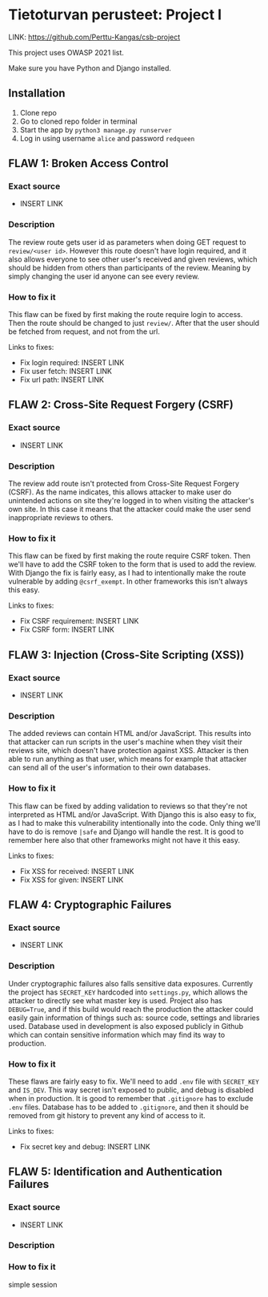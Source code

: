 # Tietoturvan perusteet: Project I

LINK: https://github.com/Perttu-Kangas/csb-project

This project uses OWASP 2021 list.

Make sure you have Python and Django installed.

## Installation

1. Clone repo
2. Go to cloned repo folder in terminal
3. Start the app by `python3 manage.py runserver`
4. Log in using username `alice` and password `redqueen`

## FLAW 1: Broken Access Control

### Exact source

- INSERT LINK

### Description

The review route gets user id as parameters when doing GET request to `review/<user id>`. However this route doesn't have login required, and it also allows everyone to see other user's received and given reviews, which should be hidden from others than participants of the review. Meaning by simply changing the user id anyone can see every review.

### How to fix it

This flaw can be fixed by first making the route require login to access. Then the route should be changed to just `review/`. After that the user should be fetched from request, and not from the url.

Links to fixes:
- Fix login required: INSERT LINK
- Fix user fetch: INSERT LINK
- Fix url path: INSERT LINK

## FLAW 2: Cross-Site Request Forgery (CSRF)

### Exact source

- INSERT LINK

### Description

The review add route isn't protected from Cross-Site Request Forgery (CSRF). As the name indicates, this allows attacker to make user do unintended actions on site they're logged in to when visiting the attacker's own site. In this case it means that the attacker could make the user send inappropriate reviews to others.

### How to fix it

This flaw can be fixed by first making the route require CSRF token. Then we'll have to add the CSRF token to the form that is used to add the review. With Django the fix is fairly easy, as I had to intentionally make the route vulnerable by adding `@csrf_exempt`. In other frameworks this isn't always this easy.

Links to fixes:
- Fix CSRF requirement: INSERT LINK
- Fix CSRF form: INSERT LINK

## FLAW 3: Injection (Cross-Site Scripting (XSS))

### Exact source

- INSERT LINK

### Description

The added reviews can contain HTML and/or JavaScript. This results into that attacker can run scripts in the user's machine when they visit their reviews site, which doesn't have protection against XSS. Attacker is then able to run anything as that user, which means for example that attacker can send all of the user's information to their own databases.

### How to fix it

This flaw can be fixed by adding validation to reviews so that they're not interpreted as HTML and/or JavaScript. With Django this is also easy to fix, as I had to make this vulnerability intentionally into the code. Only thing we'll have to do is remove `|safe` and Django will handle the rest. It is good to remember here also that other frameworks might not have it this easy. 

Links to fixes:
- Fix XSS for received: INSERT LINK
- Fix XSS for given: INSERT LINK

## FLAW 4: Cryptographic Failures

### Exact source

- INSERT LINK

### Description

Under cryptographic failures also falls sensitive data exposures. Currently the project has `SECRET_KEY` hardcoded into `settings.py`, which allows the attacker to directly see what master key is used. Project also has `DEBUG=True`, and if this build would reach the production the attacker could easily gain information of things such as: source code, settings and libraries used. Database used in development is also exposed publicly in Github which can contain sensitive information which may find its way to production.

### How to fix it

These flaws are fairly easy to fix. We'll need to add `.env` file with `SECRET_KEY` and `IS_DEV`. This way secret isn't exposed to public, and debug is disabled when in production. It is good to remember that `.gitignore` has to exclude `.env` files. Database has to be added to `.gitignore`, and then it should be removed from git history to prevent any kind of access to it.

Links to fixes:
- Fix secret key and debug: INSERT LINK

## FLAW 5: Identification and Authentication Failures

### Exact source

- INSERT LINK

### Description

### How to fix it

simple session
